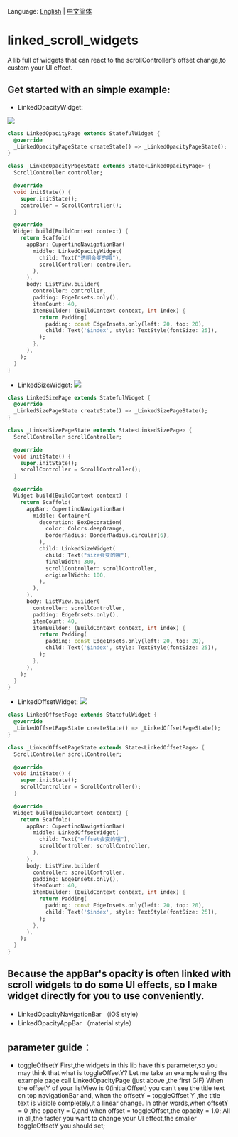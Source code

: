 Language: [English](https://github.com/luckysmg/linked_scroll_widgets/blob/master/README.md) | [中文简体](https://github.com/luckysmg/linked_scroll_widgets/blob/master/README-CN.md)


# linked_scroll_widgets

A lib full of widgets that can react to the scrollController's offset change,to custom your UI effect.

## Get started with an simple example:

- LinkedOpacityWidget:

![](https://github.com/luckysmg/linked_scroll_widgets/blob/master/gifImage/opacity.gif)
```dart
class LinkedOpacityPage extends StatefulWidget {
  @override
  _LinkedOpacityPageState createState() => _LinkedOpacityPageState();
}

class _LinkedOpacityPageState extends State<LinkedOpacityPage> {
  ScrollController controller;

  @override
  void initState() {
    super.initState();
    controller = ScrollController();
  }

  @override
  Widget build(BuildContext context) {
    return Scaffold(
      appBar: CupertinoNavigationBar(
        middle: LinkedOpacityWidget(
          child: Text("透明会变的哦"),
          scrollController: controller,
        ),
      ),
      body: ListView.builder(
        controller: controller,
        padding: EdgeInsets.only(),
        itemCount: 40,
        itemBuilder: (BuildContext context, int index) {
          return Padding(
            padding: const EdgeInsets.only(left: 20, top: 20),
            child: Text('$index', style: TextStyle(fontSize: 25)),
          );
        },
      ),
    );
  }
}
```

- LinkedSizeWidget:
![](https://github.com/luckysmg/linked_scroll_widgets/blob/master/gifImage/size.gif)

```dart
class LinkedSizePage extends StatefulWidget {
  @override
  _LinkedSizePageState createState() => _LinkedSizePageState();
}

class _LinkedSizePageState extends State<LinkedSizePage> {
  ScrollController scrollController;

  @override
  void initState() {
    super.initState();
    scrollController = ScrollController();
  }

  @override
  Widget build(BuildContext context) {
    return Scaffold(
      appBar: CupertinoNavigationBar(
        middle: Container(
          decoration: BoxDecoration(
            color: Colors.deepOrange,
            borderRadius: BorderRadius.circular(6),
          ),
          child: LinkedSizeWidget(
            child: Text("size会变的哦"),
            finalWidth: 300,
            scrollController: scrollController,
            originalWidth: 100,
          ),
        ),
      ),
      body: ListView.builder(
        controller: scrollController,
        padding: EdgeInsets.only(),
        itemCount: 40,
        itemBuilder: (BuildContext context, int index) {
          return Padding(
            padding: const EdgeInsets.only(left: 20, top: 20),
            child: Text('$index', style: TextStyle(fontSize: 25)),
          );
        },
      ),
    );
  }
}
```

- LinkedOffsetWidget:
![](https://github.com/luckysmg/linked_scroll_widgets/blob/master/gifImage/offset.gif)

```dart
class LinkedOffsetPage extends StatefulWidget {
  @override
  _LinkedOffsetPageState createState() => _LinkedOffsetPageState();
}

class _LinkedOffsetPageState extends State<LinkedOffsetPage> {
  ScrollController scrollController;

  @override
  void initState() {
    super.initState();
    scrollController = ScrollController();
  }

  @override
  Widget build(BuildContext context) {
    return Scaffold(
      appBar: CupertinoNavigationBar(
        middle: LinkedOffsetWidget(
          child: Text("offset会变的哦"),
          scrollController: scrollController,
        ),
      ),
      body: ListView.builder(
        controller: scrollController,
        padding: EdgeInsets.only(),
        itemCount: 40,
        itemBuilder: (BuildContext context, int index) {
          return Padding(
            padding: const EdgeInsets.only(left: 20, top: 20),
            child: Text('$index', style: TextStyle(fontSize: 25)),
          );
        },
      ),
    );
  }
}

```


## Because the appBar's opacity is often linked with scroll widgets to do some UI effects, so I make widget directly for you to use conveniently.
- LinkedOpacityNavigationBar （iOS style）
- LinkedOpacityAppBar （material style）

## parameter guide：
- toggleOffsetY 
First,the widgets in this lib have this parameter,so you may think that what is toggleOffsetY? 
Let me take an example using the example page call LinkedOpacityPage (just above ,the first GIF)
When the offsetY of your listView is 0(initialOffset) you can't see the title text on top navigationBar
and, when the offsetY = toggleOffset Y ,the title text is visible completely,it a linear change.
In other words,when offsetY = 0 ,the opacity = 0,and when offset = toggleOffset,the opacity = 1.0;
All in all,the faster you want to change your UI effect,the smaller toggleOffsetY you should set;
 

 




